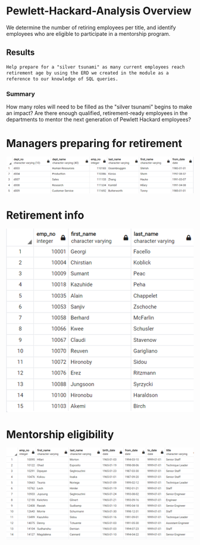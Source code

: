 # Pewlett-Hackard-Analysis Overview
  We determine the number of retiring employees per title, and identify employees who are eligible to participate in a mentorship program. 
## Results
	Help prepare for a "silver tsunami" as many current employees reach retirement age by using the ERD we created in the module as a reference to our knowledge of SQL queries.
### Summary
  How many roles will need to be filled as the "silver tsunami" begins to make an impact?
  Are there enough qualified, retirement-ready employees in the departments to mentor the next generation of Pewlett Hackard employees?
# Managers preparing for retirement
![](Resources/manager_info.png)
# Retirement info
![](Resources/retirement_info.png)
# Mentorship eligibility
![](Resources/mentorship.png)
